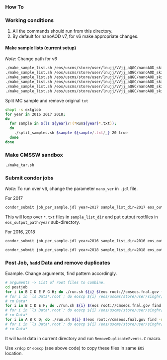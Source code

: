 ### How To

### Working conditions

1. All the commands should run from this directory.
2. By default for nanoAOD v7, for v6 make appropriate changes.

#### Make sample lists (current setup)

*Note*: Change path for v6

```bash
./make_sample_list.sh /eos/uscms/store/user/lnujj/VVjj_aQGC/nanoAOD_skim/Run2016_v7_Dec2020/ 2016
./make_sample_list.sh /eos/uscms/store/user/lnujj/VVjj_aQGC/nanoAOD_skim/Run2016_v7_custom_Dec2020/ 2016
./make_sample_list.sh /eos/uscms/store/user/lnujj/VVjj_aQGC/nanoAOD_skim/Run2017_v7_Dec2020/ 2017
./make_sample_list.sh /eos/uscms/store/user/lnujj/VVjj_aQGC/nanoAOD_skim/Run2017_v7_custom_Dec2020/ 2017
./make_sample_list.sh /eos/uscms/store/user/lnujj/VVjj_aQGC/nanoAOD_skim/Run2018_v7_Dec2020/ 2018
./make_sample_list.sh /eos/uscms/store/user/lnujj/VVjj_aQGC/nanoAOD_skim/Run2018_v7_custom_Dec2020/ 2018
```

Split MC sample and remove original `txt`
```bash
shopt -s extglob
for year in 2016 2017 2018;
do
  for sample in $(ls ${year}/!(*Run${year}*.txt));
  do
    ./split_samples.sh $sample ${sample/.txt/_} 20 true
  done
done
```

### Make CMSSW sandbox

```bash
./make_tar.sh
```

### Submit condor jobs

*Note*: To run over v6, change the parameter `nano_ver` in `.jdl` file.

For 2017

```bash
condor_submit job_per_sample.jdl year=2017 sample_list_dir=2017 eos_output_path=/eos/uscms/store/user/rsingh/test/
```

This will loop over `*.txt` files in `sample_list_dir` and put output rootfiles in `eos_output_path/year` sub-directory.

For 2016, 2018

```bash
condor_submit job_per_sample.jdl year=2016 sample_list_dir=2016 eos_output_path=/eos/uscms/store/user/rsingh/test/
```

```bash
condor_submit job_per_sample.jdl year=2018 sample_list_dir=2018 eos_output_path=/eos/uscms/store/user/rsingh/test/
```

### Post Job, `hadd` Data and remove duplicates

Example. Change arguments, find pattern accordingly.

```bash
# arguments -> List of root files to combine.
cd postjob
for i in B C D E F G H; do ./run.sh ${i} $(eos root://cmseos.fnal.gov find -name *Run2016${i}*.root /eos/uscms/store/user/rsingh/test/2016 | sed -e 's|^|root://cmseos.fnal.gov/|' | tr '\n' ' '); done
# for i in `ls Data*.root`; do eoscp ${i} /eos/uscms/store/user/singhr/test/2016/${i};done
# rm Data*
for i in B C D E F; do ./run.sh ${i} $(eos root://cmseos.fnal.gov find -name *Run2017${i}*.root /eos/uscms/store/user/rsingh/test/2017 | sed -e 's|^|root://cmseos.fnal.gov/|' | tr '\n' ' '); done
# for i in `ls Data*.root`; do eoscp ${i} /eos/uscms/store/user/singhr/test/2017/${i};done
# rm Data*
for i in A B C D; do ./run.sh ${i} $(eos root://cmseos.fnal.gov find -name *Run2018${i}*.root /eos/uscms/store/user/rsingh/test/2018 | sed -e 's|^|root://cmseos.fnal.gov/|' | tr '\n' ' '); done
# for i in `ls Data*.root`; do eoscp ${i} /eos/uscms/store/user/singhr/test/2018/${i};done
# rm Data*
```

It will `hadd` data in current directory and run `RemoveDuplicateEvents.C` macro.

Use `xrdcp` or `eoscp` (see above code) to copy these files in same `EOS` location.
